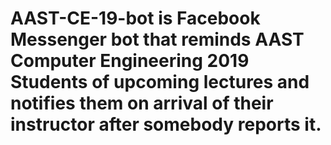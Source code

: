 # AAST-CE-19-bot is Facebook Messenger bot that reminds AAST Computer Engineering 2019 Students of upcoming lectures and notifies them on arrival of their instructor after somebody reports it.
